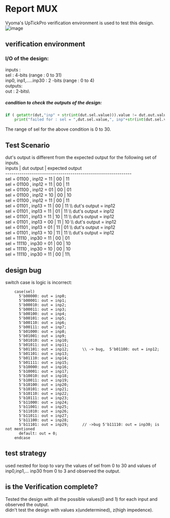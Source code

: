 # Report MUX
Vyoma's UpTickPro verification environment is used to test this design.
![image](https://user-images.githubusercontent.com/63339312/180651630-12610f97-68dd-4e6d-a602-47541732f2f7.png)

## verification environment
### I/O of the design:
inputs : \
sel : 4-bits	(range : 0 to 31)\
inp0, inp1,.....inp30 : 2 -bits	(range : 0 to 4)\
outputs:\
out : 2-bits\

##### condition to check the outputs of the design:
```python
if ( getattr(dut,"inp" + str(int(dut.sel.value))).value != dut.out.value):
	print("failed for : sel = ",dut.sel.value,", inp"+str(int(dut.sel.value))," = ",getattr(dut,"inp"+str(seq)).value," , out = ",dut.out.value)
```                
The range of sel for the above condition is 0 to 30.

## Test Scenario
dut's output is different from the expected output for the following set of inputs.\
inputs 												|	dut output	| expected output\
--------------------------------------------------------------\
sel =  01100 , inp12  =  11 	| 	  00			| 		11\
sel =  01100 , inp12  =  11 	|  		00			|			11\
sel =  01100 , inp12  =  01 	|  		00			|			01\
sel =  01100 , inp12  =  10 	|  		00			|			10\
sel =  01100 , inp12  =  11 	|  		00			|			11\
sel =  01101 , inp13  =  11 	|  		00			|			11				\\\\ dut's output = inp12\
sel =  01101 , inp13  =  11 	|  		01			|			11				\\\\ dut's output = inp12\
sel =  01101 , inp13  =  11  	|  		10			|			11				\\\\ dut's output = inp12\
sel =  01101 , inp13  =  00  	|  		11			|			10				\\\\ dut's output = inp12\
sel =  01101 , inp13  =  01  	|  		11			|			01				\\\\ dut's output = inp12\
sel =  01101 , inp13  =  10  	|  		11			|			11				\\\\ dut's output = inp12\
sel =  11110 , inp30  =  11  	|  		00			|			01\
sel =  11110 , inp30  =  01  	|  		00			|			10\
sel =  11110 , inp30  =  10  	|  		00			|			10\
sel =  11110 , inp30  =  11  	|  		00			|			11\


## design bug
switch case is logic is incorrect:
```
    case(sel)
      5'b00000: out = inp0;  
      5'b00001: out = inp1;  
      5'b00010: out = inp2;  
      5'b00011: out = inp3;  
      5'b00100: out = inp4;  
      5'b00101: out = inp5;  
      5'b00110: out = inp6;  
      5'b00111: out = inp7;  
      5'b01000: out = inp8;  
      5'b01001: out = inp9;  
      5'b01010: out = inp10;
      5'b01011: out = inp11;
      5'b01101: out = inp12;      \\ -> bug,  5'b01100: out = inp12;
      5'b01101: out = inp13;
      5'b01110: out = inp14;
      5'b01111: out = inp15;
      5'b10000: out = inp16;
      5'b10001: out = inp17;
      5'b10010: out = inp18;
      5'b10011: out = inp19;
      5'b10100: out = inp20;
      5'b10101: out = inp21;
      5'b10110: out = inp22;
      5'b10111: out = inp23;
      5'b11000: out = inp24;
      5'b11001: out = inp25;
      5'b11010: out = inp26;
      5'b11011: out = inp27;
      5'b11100: out = inp28;
      5'b11101: out = inp29;      // ->bug 5'b11110: out = inp30; is not mentioned 
      default: out = 0;
    endcase
```

## test strategy
used nested for loop to vary the values of sel from 0 to 30 and values of inp0,inp1,... inp30 from 0 to 3 and observed the output.

## is the Verification complete?
Tested the design with all the possible values(0 and 1) for each input and observed the output.\
didn't test the design with values x(undetermined), z(high impedence).
